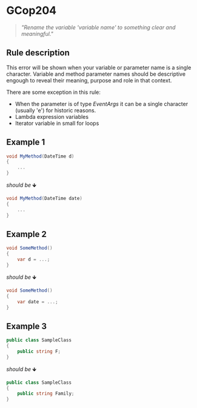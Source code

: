 # GCop204

> *"Rename the variable 'variable name' to something clear and meaningful."*


## Rule description
This error will be shown when your variable or parameter name is a single character. Variable and method parameter names should be descriptive engough to reveal their meaning, purpose and role in that context.

There are some exception in this rule:
 
  * When the parameter is of type *EventArgs* it can be a single character (usually 'e') for historic reasons.
  * Lambda expression variables
  * Iterator variable in small for loops
  

## Example 1
```csharp
void MyMethod(DateTime d)
{
    ...
}
```
*should be* 🡻

```csharp
void MyMethod(DateTime date)
{
    ...
}
```

## Example 2
```csharp
void SomeMethod()
{
    var d = ...;
}
```
*should be* 🡻

```csharp
void SomeMethod()
{
    var date = ...;
}
``` 

## Example 3
```csharp
public class SampleClass
{
    public string F;    
}
```
*should be* 🡻

```csharp
public class SampleClass
{
    public string Family;   
}
```
 
